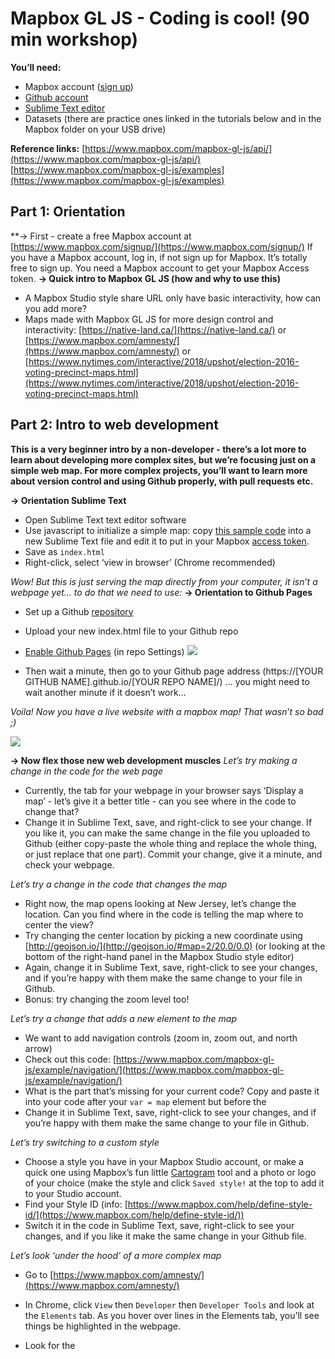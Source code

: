 # Mapbox GL JS - Coding is cool! (90 min workshop)

**You’ll need:**

- Mapbox account ([sign up](https://www.mapbox.com/signup/))
- [Github account](https://github.com/join)
- [Sublime Text editor](https://www.sublimetext.com/)
- Datasets (there are practice ones linked in the tutorials below and in the Mapbox folder on your USB drive)

**Reference links:**
[https://www.mapbox.com/mapbox-gl-js/api/](https://www.mapbox.com/mapbox-gl-js/api/)
[https://www.mapbox.com/mapbox-gl-js/examples](https://www.mapbox.com/mapbox-gl-js/examples) 

## Part 1: Orientation

**→ First - create a free Mapbox account at [https://www.mapbox.com/signup/](https://www.mapbox.com/signup/)
If you have a Mapbox account, log in, if not sign up for Mapbox. It’s totally free to sign up. You need a Mapbox account to get your Mapbox Access token.
**→ Quick intro to Mapbox GL JS (how and why to use this)**

- A Mapbox Studio style share URL only have basic interactivity, how can you add more? 
- Maps made with Mapbox GL JS for more design control and interactivity: [https://native-land.ca/](https://native-land.ca/) or [https://www.mapbox.com/amnesty/](https://www.mapbox.com/amnesty/) or [https://www.nytimes.com/interactive/2018/upshot/election-2016-voting-precinct-maps.html](https://www.nytimes.com/interactive/2018/upshot/election-2016-voting-precinct-maps.html) 


## Part 2: Intro to web development

**This is a very beginner intro by a non-developer - there’s a lot more to learn about developing more complex sites, but we’re focusing just on a simple web map. For more complex projects, you’ll want to learn more about version control and using Github properly, with pull requests etc.**

**→ Orientation Sublime Text**

- Open Sublime Text text editor software
- Use javascript to initialize a simple map: copy [this sample code](https://www.mapbox.com/mapbox-gl-js/example/simple-map/) into a new Sublime Text file and edit it to put in your Mapbox [access token](https://www.mapbox.com/help/define-access-token/).
- Save as `index.html`
- Right-click, select ‘view in browser’ (Chrome recommended)

*Wow! But this is just serving the map directly from your computer, it isn’t a webpage yet… to do that we need to use:*
**→ Orientation to Github Pages** 

- Set up a Github [repository](https://help.github.com/articles/create-a-repo/) 
- Upload your new index.html file to your Github repo
- [Enable Github Pages](https://pages.github.com/) (in repo Settings)
![](https://lh3.googleusercontent.com/WoPYoSwjki2aNcJaxPIt5Z6l7dtLEMYaJds-K-b-Ws9QpC27vEzmoOZbVYuex29WPFmIh5CopQJjKLHK6h4gts23fyxwtAMWqk4fztJ0fZGG7RBPL5fDGCHuoc5hK6qOBDUVYAnh)

- Then wait a minute, then go to your Github page address (https://[YOUR GITHUB NAME].github.io/[YOUR REPO NAME]/)  … you might need to wait another minute if it doesn’t work…

*Voila! Now you have a live website with a mapbox map! That wasn’t so bad ;)*

![](https://lh4.googleusercontent.com/defyWoLHlu9qtanped6JeppqjKOy6u0yMs4jLKwjrnwwvdlr_lMw0ItIyJ3HLuTdxX5bKbpBl8XlaJbVaXisofMwk3-TJvwSytZLauspFjI7mFRiuNnZ9vRfnL2ALU6u87NNV1s1)


**→ Now flex those new web development muscles**
*Let’s try making a change in the code for the web page*

- Currently, the tab for your webpage in your browser says ‘Display a map’ - let’s give it a better title - can you see where in the code to change that?
- Change it in Sublime Text, save, and right-click to see your change. If you like it, you can make the same change in the file you uploaded to Github (either copy-paste the whole thing and replace the whole thing, or just replace that one part). Commit your change, give it a minute, and check your webpage.

*Let’s try a change in the code that changes the map*

- Right now, the map opens looking at New Jersey, let’s change the location. Can you find where in the code is telling the map where to center the view?
- Try changing the center location by picking a new coordinate using [http://geojson.io/](http://geojson.io/#map=2/20.0/0.0) (or looking at the bottom of the right-hand panel in the Mapbox Studio style editor)
- Again, change it in Sublime Text, save, right-click to see your changes, and if you’re happy with them make the same change to your file in Github.
- Bonus: try changing the zoom level too!

*Let’s try a change that adds a new element to the map*

- We want to add navigation controls (zoom in, zoom out, and north arrow)
- Check out this code: [https://www.mapbox.com/mapbox-gl-js/example/navigation/](https://www.mapbox.com/mapbox-gl-js/example/navigation/)
- What is the part that’s missing for your current code? Copy and paste it into your code after your `var = map` element but before the </script>
- Change it in Sublime Text, save, right-click to see your changes, and if you’re happy with them make the same change to your file in Github.

*Let’s try switching to a custom style*

- Choose a style you have in your Mapbox Studio account, or make a quick one using Mapbox’s fun little [Cartogram](https://www.mapbox.com/cartogram/#13.01/40.7251/-74.0051) tool and a photo or logo of your choice (make the style and click `Saved style!` at the top to add it to your Studio account.
- Find your Style ID (info: [https://www.mapbox.com/help/define-style-id/](https://www.mapbox.com/help/define-style-id/))
- Switch it in the code in Sublime Text, save, right-click to see your changes, and if you like it make the same change in your Github file.

*Let’s look ‘under the hood’ of a more complex map*

- Go to [https://www.mapbox.com/amnesty/](https://www.mapbox.com/amnesty/) 
- In Chrome, click `View` then `Developer` then `Developer Tools` and look at the `Elements` tab. As you hover over lines in the Elements tab, you’ll see things be highlighted in the webpage.
- Look for the <script> tag
![](https://lh4.googleusercontent.com/3E8o5hec1HW4UnaEnokpcde5uD_pS7Dwtv38GQKatiuFEkDhZAu_XsfLjEzIyP5chcjZER-aL8T8BVmb8gP3xCaixM05FJYKmI41aQxnf8Xg1SF4aqcqRAQJU8Kfc9oOUNeBBsx6)

- See anything familiar? 
- Check out the full index.html code (a bit easier to read than in the Developer Console) by clicking `View` > `Developer` > `View source`. This is a more complex webpage, so there’s more CSS and Javascript going on, but you should be able to spot elements similar to what you just made. 
## Part 3: Hands-on project

You have two options:
**Option 1: Add interactivity to your existing choropleth**
If you attended the [Mapbox Studio session](https://docs.google.com/document/d/17Zvpg2UHvqX3doGI-dsA0r3fIZOGr7FAnXwZoyGizz8/edit#heading=h.tpkdn9bvd28w) and made a choropleth, you can add interactivity to your choropleth using the steps outlines in this tutorial: [https://www.mapbox.com/help/choropleth-studio-gl-pt-2/](https://www.mapbox.com/help/choropleth-studio-gl-pt-2/) 
**Tips**:

- I like to start with the code for a simple map (like what we made above) and add in new elements (just make sure you aren’t duplicating things that are already in your code).
- If in doubt on where something goes in the code, check out the [finished map](https://www.mapbox.com/help/demos/choropleth-studio-gl/demo-five.html) from the tutorial and click `View` > `Developer` > `View source` to see the code. You can also check out my final code for the Canada-ized version here: [https://github.com/marenab/IMW-2018/blob/master/index.html](https://github.com/marenab/IMW-2018/blob/master/index.html) 
- You’ll need to change the Style ID in your code to use the choropleth style you made yesterday: [https://www.mapbox.com/mapbox-gl-js/example/custom-style-id/](https://www.mapbox.com/mapbox-gl-js/example/custom-style-id/) (if you use your own, please see the **Important** section below) or you can try this using my existing choropleth style because I’ve made it a Public Style (and the tilesets it uses Public Tilesets):

mapbox://styles/marenab/cjl2oczit56x42rlxm5adlopg 
(You should be able to use this style ID with your own Mapbox access token - if it doesn’t seem to be working, you can contact [marena.brinkhurst@mapbox.com](mailto:marena.brinkhurst@mapbox.com) )

- If you are using your own Style, make sure your Style is [Published](https://www.mapbox.com/studio-manual/overview/publish-your-style/), or else it won’t work.

**Important**! 
The tutorial builds on the [Part 1 tutorial](https://www.mapbox.com/help/choropleth-studio-gl-pt-1/) using US data - if you made your choropleth map using the Canada data we used in the session, you’ll need to watch out for things that might be a bit different. Here are some critical ones:
**Legend colors**
If you are using your *own* choropleth style: make sure you know your `stops` that you used to color your choropleth because that is what the javascript will be referring to when it creates your legend. In your Studio style, your `can-pop` layer should look like:

![](https://lh6.googleusercontent.com/SCVFN7GzaJhCjGAqvw-SW88PC2qEqkziWlnHfM_uFxA4tOh20e6Z8g1MYSrJa70AsybAahH_HYV3XNVhiHF3sgrRqqXelEF9Za0DMhXD3h5c1BoOcyrr2zsVulbHWF_5OyzORcSv)


Then when you [create an array of intervals and colors](https://www.mapbox.com/help/choropleth-studio-gl-pt-2/#create-arrays-of-intervals-and-colors) following the tutorial, you’ll need to input your style’s particular stop values and color codes. For my style, instead of
var layers *=* ['0-10', '10-20', '20-50', '50-100', '100-200', '200-500', '500-1000', '1000+'];
var colors *=* ['#FFEDA0', '#FED976', '#FEB24C', '#FD8D3C', '#FC4E2A', '#E31A1C', '#BD0026', '#800026'];
For intervals and colors, I should use:
var layers *=* ['1730-10000', '10000-50000', '50000-100000', '100000-150000', '150000+'];
var colors *=* ['#FFEDA0', '#cfecd9', '#a0dab3', '#40b7c4', '#3195a0', '#253393'];
**Layer name for map.on(‘mousemove’)**
You’ll also need to modify the step for “adding the info window.” You have to use the correct name of the layer and data fields that you used in your Style (in Mapbox Studio). For the choropleth session, we used `canada-pop` instead of `statedata` as our layer, so instead of
map.on('mousemove', function(e) {
  var states *=* map.queryRenderedFeatures(e.point, {
    layers: ['statedata']
  });

  **if** (states.length *>* 0) {
    document.getElementById('pd').innerHTML *=* '<h3><strong>' *+* states[0].properties.name *+* '</strong></h3><p><strong><em>' *+* states[0].properties.density *+* '</strong> people per square mile</em></p>';
  } **else** {
    document.getElementById('pd').innerHTML *=* '<p>Hover over a state!</p>';
  }
});
For map.on(‘mousemove’) you’ll need to make the following changes, to reflect the different fields in the canada-pop data:
map.on('mousemove', function(e) {
  var provinces *=* map.queryRenderedFeatures(e.point, {
    layers: ['canada-pop']
  });

  **if** (provinces.length *>* 0) {
    document.getElementById('pd').innerHTML *=* '<h3><strong>' *+* provinces[0].properties.NAME *+* '</strong></h3><p><strong><em>' *+* provinces[0].properties.aboriginal_pop *+* '</strong>Aboriginal population</em></p>';
  } **else** {
    document.getElementById('pd').innerHTML *=* '<p>Hover over a province!</p>';
  }
});
**Map bounds**
If you want to set the map bounds to focus on Canada and include the far North, instead of:
map.fitBounds([[*-*133.2421875, 16.972741], [*-*47.63671875, 52.696361]]);
You’ll want something like: 
map.fitBounds([[-188.0859375, 37.1603165], [-30.5859375, 83.3595113]]);
(The [lng, lat] coordinates are found using [geojson.io](http://geojson.io/) - you can learn more about restricting map panning [here](https://www.mapbox.com/mapbox-gl-js/example/restrict-bounds/))
**Map title and info window**
Remember to change the text from US to Canada, state to province, ‘population density’ to ‘Aboriginal population’ etc.
**Option 2: Start from scratch**
If you didn’t attend the Mapbox Studio session, or don’t like choropleths, you can try a few different things (with the sample data linked in the tutorials):

  1. Add points to a map with pop-ups: [https://www.mapbox.com/studio-manual/help/#add-points-to-a-map](https://www.mapbox.com/studio-manual/help/#add-points-to-a-map) 
  2. Make a heatmap: [https://www.mapbox.com/help/make-a-heatmap-with-mapbox-gl-js/](https://www.mapbox.com/help/make-a-heatmap-with-mapbox-gl-js/) 
  3. Experiment with other things in the Mapbox GL JS examples library! [https://www.mapbox.com/mapbox-gl-js/examples/](https://www.mapbox.com/mapbox-gl-js/examples/) 


